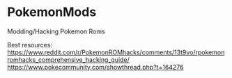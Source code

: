 # PokemonMods
Modding/Hacking Pokemon Roms

Best resources:
https://www.reddit.com/r/PokemonROMhacks/comments/13t9vo/rpokemonromhacks_comprehensive_hacking_guide/
https://www.pokecommunity.com/showthread.php?t=164276

